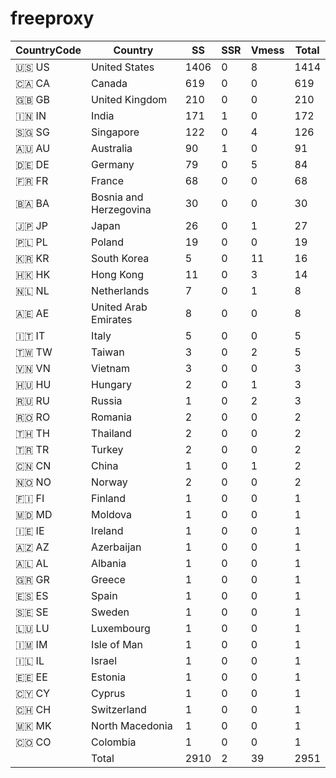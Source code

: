 # freeproxy

|CountryCode|Country|SS|SSR|Vmess|Total|
|  ----  | ----  |  ----  | ----  |  ----  | ----  |
|🇺🇸 US|United States|1406|0|8|1414|
|🇨🇦 CA|Canada|619|0|0|619|
|🇬🇧 GB|United Kingdom|210|0|0|210|
|🇮🇳 IN|India|171|1|0|172|
|🇸🇬 SG|Singapore|122|0|4|126|
|🇦🇺 AU|Australia|90|1|0|91|
|🇩🇪 DE|Germany|79|0|5|84|
|🇫🇷 FR|France|68|0|0|68|
|🇧🇦 BA|Bosnia and Herzegovina|30|0|0|30|
|🇯🇵 JP|Japan|26|0|1|27|
|🇵🇱 PL|Poland|19|0|0|19|
|🇰🇷 KR|South Korea|5|0|11|16|
|🇭🇰 HK|Hong Kong|11|0|3|14|
|🇳🇱 NL|Netherlands|7|0|1|8|
|🇦🇪 AE|United Arab Emirates|8|0|0|8|
|🇮🇹 IT|Italy|5|0|0|5|
|🇹🇼 TW|Taiwan|3|0|2|5|
|🇻🇳 VN|Vietnam|3|0|0|3|
|🇭🇺 HU|Hungary|2|0|1|3|
|🇷🇺 RU|Russia|1|0|2|3|
|🇷🇴 RO|Romania|2|0|0|2|
|🇹🇭 TH|Thailand|2|0|0|2|
|🇹🇷 TR|Turkey|2|0|0|2|
|🇨🇳 CN|China|1|0|1|2|
|🇳🇴 NO|Norway|2|0|0|2|
|🇫🇮 FI|Finland|1|0|0|1|
|🇲🇩 MD|Moldova|1|0|0|1|
|🇮🇪 IE|Ireland|1|0|0|1|
|🇦🇿 AZ|Azerbaijan|1|0|0|1|
|🇦🇱 AL|Albania|1|0|0|1|
|🇬🇷 GR|Greece|1|0|0|1|
|🇪🇸 ES|Spain|1|0|0|1|
|🇸🇪 SE|Sweden|1|0|0|1|
|🇱🇺 LU|Luxembourg|1|0|0|1|
|🇮🇲 IM|Isle of Man|1|0|0|1|
|🇮🇱 IL|Israel|1|0|0|1|
|🇪🇪 EE|Estonia|1|0|0|1|
|🇨🇾 CY|Cyprus|1|0|0|1|
|🇨🇭 CH|Switzerland|1|0|0|1|
|🇲🇰 MK|North Macedonia|1|0|0|1|
|🇨🇴 CO|Colombia|1|0|0|1|
||Total|2910|2|39|2951|

